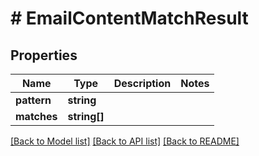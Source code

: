 # # EmailContentMatchResult

## Properties

Name | Type | Description | Notes
------------ | ------------- | ------------- | -------------
**pattern** | **string** |  | 
**matches** | **string[]** |  | 

[[Back to Model list]](../../README#documentation-for-models) [[Back to API list]](../../README#documentation-for-api-endpoints) [[Back to README]](../../README)


